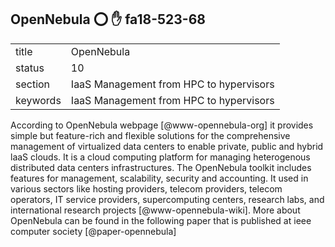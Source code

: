 ## OpenNebula :o: :hand: fa18-523-68


|          |                                         |
| -------- | --------------------------------------- |
| title    | OpenNebula                              | 
| status   | 10                                      |
| section  | IaaS Management from HPC to hypervisors |
| keywords | IaaS Management from HPC to hypervisors |



According to OpenNebula webpage [@www-opennebula-org] it provides
simple but feature-rich and flexible solutions for the comprehensive
management of virtualized data centers to enable private, public and
hybrid laaS clouds. It is a cloud computing platform for managing
heterogenous distributed data centers infrastructures. The OpenNebula
toolkit includes features for management, scalability, security and
accounting. It used in various sectors like hosting providers, telecom
providers, telecom operators, IT service providers, supercomputing
centers, research labs, and international research
projects [@www-opennebula-wiki]. More about OpenNebula can be
found in the following paper that is published at ieee computer
society [@paper-opennebula]
     
